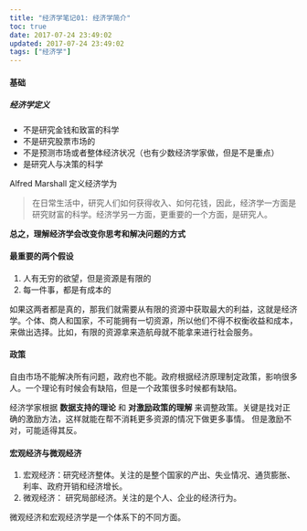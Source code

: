 ```yaml
---
title: "经济学笔记01: 经济学简介"
toc: true
date: 2017-07-24 23:49:02
updated: 2017-07-24 23:49:02
tags: ["经济学"]
---
```


#### 基础

##### 经济学定义

- 不是研究金钱和致富的科学
- 不是研究股票市场的
- 不是预测市场或者整体经济状况（也有少数经济学家做，但是不是重点）
- 是研究人与决策的科学

Alfred Marshall 定义经济学为

> 在日常生活中，研究人们如何获得收入、如何花钱，因此，经济学一方面是研究财富的科学。经济学另一方面，更重要的一个方面，是研究人。

**总之，理解经济学会改变你思考和解决问题的方式**


#### 最重要的两个假设

1. 人有无穷的欲望，但是资源是有限的
2. 每一件事，都是有成本的

如果这两者都是真的，那我们就需要从有限的资源中获取最大的利益，这就是经济学。个体、商人和国家，不可能拥有一切资源，所以他们不得不权衡收益和成本，来做出选择。比如，有限的资源拿来造航母就不能拿来进行社会服务。



#### 政策

自由市场不能解决所有问题，政府也不能。政府根据经济原理制定政策，影响很多人。一个理论有时候会有缺陷，但是一个政策很多时候都有缺陷。

经济学家根据 **数据支持的理论** 和 **对激励政策的理解** 来调整政策。关键是找对正确的激励方法，这样就能在帮不消耗更多资源的情况下做更多事情。 但是激励不对，可能适得其反。



#### 宏观经济与微观经济

1. 宏观经济：研究经济整体。关注的是整个国家的产出、失业情况、通货膨胀、利率、政府开销和经济增长。
2. 微观经济： 研究局部经济。关注的是个人、企业的经济行为。

微观经济和宏观经济学是一个体系下的不同方面。
